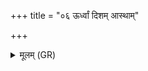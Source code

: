+++
title = "०६ ऊर्ध्वां दिशम् आस्थाम्"

+++
<details><summary>मूलम् (GR)</summary>

ऊर्ध्वां दिशम् आस्थां  
बृहस्पतिर् मावत्व् ओजसे बलाय  
दिशां प्रियो भूयासम् ।  
अनमित्रा मे दिशो भवन्तु घृतप्रतीकाः ॥
</details>